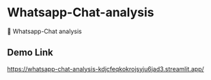 # Whatsapp-Chat-analysis
🤖 Whatsapp-Chat analysis


## Demo Link 


https://whatsapp-chat-analysis-kdjcfeqkokrojsyju6jad3.streamlit.app/
